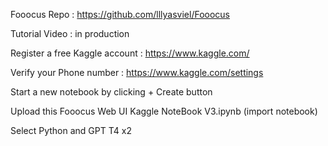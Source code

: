 Fooocus Repo : https://github.com/lllyasviel/Fooocus

Tutorial Video : in production

Register a free Kaggle account : https://www.kaggle.com/

Verify your Phone number : https://www.kaggle.com/settings

Start a new notebook by clicking + Create button

Upload this Fooocus Web UI Kaggle NoteBook V3.ipynb (import notebook)

Select Python and GPT T4 x2
